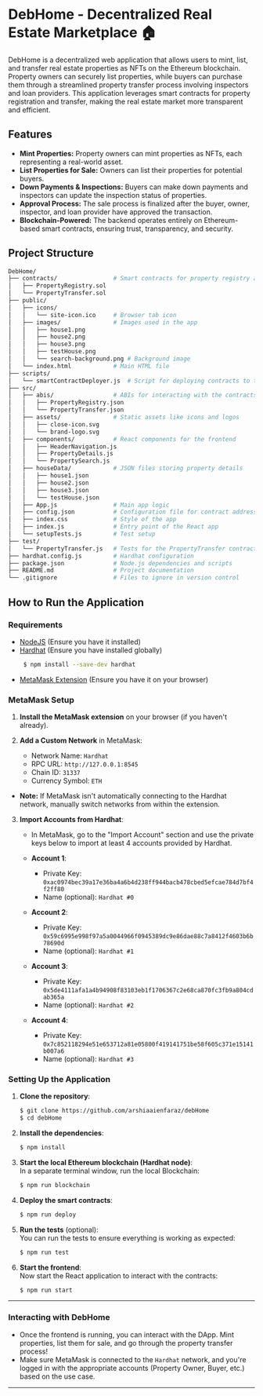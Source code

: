 # DebHome - Decentralized Real Estate Marketplace 🏠

DebHome is a decentralized web application that allows users to mint, list, and transfer real estate properties as NFTs on the Ethereum blockchain. Property owners can securely list properties, while buyers can purchase them through a streamlined property transfer process involving inspectors and loan providers. This application leverages smart contracts for property registration and transfer, making the real estate market more transparent and efficient.

## Features

- **Mint Properties:** Property owners can mint properties as NFTs, each representing a real-world asset.
- **List Properties for Sale:** Owners can list their properties for potential buyers.
- **Down Payments & Inspections:** Buyers can make down payments and inspectors can update the inspection status of properties.
- **Approval Process:** The sale process is finalized after the buyer, owner, inspector, and loan provider have approved the transaction.
- **Blockchain-Powered:** The backend operates entirely on Ethereum-based smart contracts, ensuring trust, transparency, and security.

## Project Structure

```bash
DebHome/
├── contracts/                # Smart contracts for property registry and transfer
│   ├── PropertyRegistry.sol
│   └── PropertyTransfer.sol
├── public/
│   ├── icons/
│   │   └── site-icon.ico     # Browser tab icon
│   ├── images/               # Images used in the app
│   │   ├── house1.png
│   │   ├── house2.png
│   │   ├── house3.png
│   │   ├── testHouse.png
│   │   └── search-background.png # Background image
│   └── index.html            # Main HTML file
├── scripts/
│   └── smartContractDeployer.js  # Script for deploying contracts to the blockchain
├── src/
│   ├── abis/                 # ABIs for interacting with the contracts
│   │   ├── PropertyRegistry.json
│   │   └── PropertyTransfer.json
│   ├── assets/               # Static assets like icons and logos
│   │   ├── close-icon.svg
│   │   └── brand-logo.svg
│   ├── components/           # React components for the frontend
│   │   ├── HeaderNavigation.js
│   │   ├── PropertyDetails.js
│   │   └── PropertySearch.js
│   ├── houseData/            # JSON files storing property details
│   │   ├── house1.json
│   │   ├── house2.json
│   │   ├── house3.json
│   │   └── testHouse.json
│   ├── App.js                # Main app logic
│   ├── config.json           # Configuration file for contract addresses
│   ├── index.css             # Style of the app
│   ├── index.js              # Entry point of the React app
│   └── setupTests.js         # Test setup
├── test/
│   └── PropertyTransfer.js   # Tests for the PropertyTransfer contract
├── hardhat.config.js         # Hardhat configuration
├── package.json              # Node.js dependencies and scripts
├── README.md                 # Project documentation
└── .gitignore                # Files to ignore in version control
```

## How to Run the Application

### Requirements

- [NodeJS](https://nodejs.org/en/) (Ensure you have it installed)
- [Hardhat](https://hardhat.org/getting-started/) (Ensure you have installed globally)
  ```bash
   $ npm install --save-dev hardhat
  ```
- [MetaMask Extension](https://chromewebstore.google.com/detail/metamask/nkbihfbeogaeaoehlefnkodbefgpgknn?hl=en) (Ensure you have it on your browser)

### MetaMask Setup

1. **Install the MetaMask extension** on your browser (if you haven't already).
2. **Add a Custom Network** in MetaMask:

   - Network Name: `Hardhat`
   - RPC URL: `http://127.0.0.1:8545`
   - Chain ID: `31337`
   - Currency Symbol: `ETH`

- **Note:** If MetaMask isn't automatically connecting to the Hardhat network, manually switch networks from within the extension.

3. **Import Accounts from Hardhat**:

   - In MetaMask, go to the "Import Account" section and use the private keys below to import at least 4 accounts provided by Hardhat.

   - **Account 1**:

     - Private Key: `0xac0974bec39a17e36ba4a6b4d238ff944bacb478cbed5efcae784d7bf4f2ff80`
     - Name (optional): `Hardhat #0`

   - **Account 2**:

     - Private Key: `0x59c6995e998f97a5a0044966f0945389dc9e86dae88c7a8412f4603b6b78690d`
     - Name (optional): `Hardhat #1`

   - **Account 3**:

     - Private Key: `0x5de4111afa1a4b94908f83103eb1f1706367c2e68ca870fc3fb9a804cdab365a`
     - Name (optional): `Hardhat #2`

   - **Account 4**:
     - Private Key: `0x7c852118294e51e653712a81e05800f419141751be58f605c371e15141b007a6`
     - Name (optional): `Hardhat #3`

### Setting Up the Application

1. **Clone the repository**:

   ```bash
   $ git clone https://github.com/arshiaaienfaraz/debHome
   $ cd debHome
   ```

2. **Install the dependencies**:

   ```bash
   $ npm install
   ```

3. **Start the local Ethereum blockchain (Hardhat node)**:<br/>
   In a separate terminal window, run the local Blockchain:

   ```bash
   $ npm run blockchain
   ```

4. **Deploy the smart contracts**:

   ```bash
   $ npm run deploy
   ```

5. **Run the tests** (optional): <br/>
   You can run the tests to ensure everything is working as expected:

   ```bash
   $ npm run test
   ```

6. **Start the frontend**: <br/>
   Now start the React application to interact with the contracts:

   ```bash
   $ npm run start
   ```

---

### Interacting with DebHome

- Once the frontend is running, you can interact with the DApp. Mint properties, list them for sale, and go through the property transfer process!
- Make sure MetaMask is connected to the `Hardhat` network, and you're logged in with the appropriate accounts (Property Owner, Buyer, etc.) based on the use case.

---
